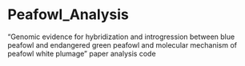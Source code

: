 # Peafowl_Analysis
“Genomic evidence for hybridization and introgression between blue peafowl and endangered green peafowl and molecular mechanism of peafowl white plumage” paper analysis code
